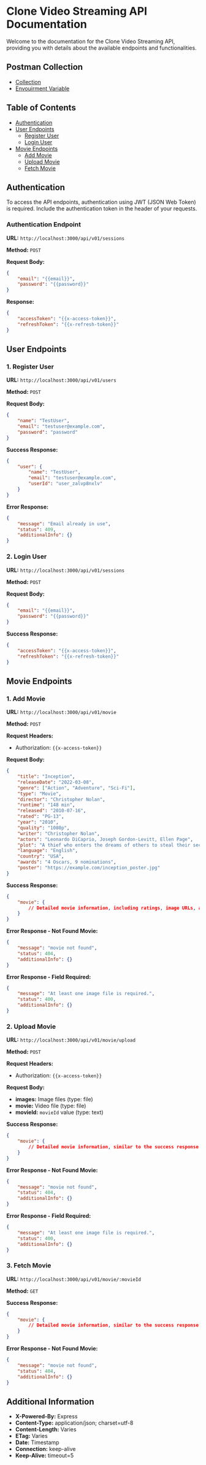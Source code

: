 # Clone Video Streaming API Documentation

Welcome to the documentation for the Clone Video Streaming API, providing you with details about the available endpoints and functionalities.

## Postman Collection

- [Collection](/contrib/Clone%20Video%20Streaming.postman_collection.json)
- [Envouirment Variable](/contrib/VIDEO%20STREAMING%20DEV.postman_environment.json)

## Table of Contents

- [Authentication](#authentication)
- [User Endpoints](#user-endpoints)
  - [Register User](#1-register-user)
  - [Login User](#2-login-user)
- [Movie Endpoints](#movie-endpoints)
  - [Add Movie](#1-add-movie)
  - [Upload Movie](#2-upload-movie)
  - [Fetch Movie](#3-fetch-movie)

## Authentication

To access the API endpoints, authentication using JWT (JSON Web Token) is required. Include the authentication token in the header of your requests.

### Authentication Endpoint

**URL:** `http://localhost:3000/api/v01/sessions`

**Method:** `POST`

**Request Body:**

```json
{
    "email": "{{email}}",
    "password": "{{password}}"
}
```

**Response:**

```json
{
    "accessToken": "{{x-access-token}}",
    "refreshToken": "{{x-refresh-token}}"
}
```

## User Endpoints

### 1. Register User

**URL:** `http://localhost:3000/api/v01/users`

**Method:** `POST`

**Request Body:**

```json
{
    "name": "TestUser",
    "email": "testuser@example.com",
    "password": "password"
}
```

**Success Response:**

```json
{
    "user": {
        "name": "TestUser",
        "email": "testuser@example.com",
        "userId": "user_zalvp8nxlv"
    }
}
```

**Error Response:**

```json
{
    "message": "Email already in use",
    "status": 409,
    "additionalInfo": {}
}
```

### 2. Login User

**URL:** `http://localhost:3000/api/v01/sessions`

**Method:** `POST`

**Request Body:**

```json
{
    "email": "{{email}}",
    "password": "{{password}}"
}
```

**Success Response:**

```json
{
    "accessToken": "{{x-access-token}}",
    "refreshToken": "{{x-refresh-token}}"
}
```

## Movie Endpoints

### 1. Add Movie

**URL:** `http://localhost:3000/api/v01/movie`

**Method:** `POST`

**Request Headers:**

- Authorization: `{{x-access-token}}`

**Request Body:**

```json
{
    "title": "Inception",
    "releaseDate": "2022-03-08",
    "genre": ["Action", "Adventure", "Sci-Fi"],
    "type": "Movie",
    "director": "Christopher Nolan",
    "runtime": "148 min",
    "released": "2010-07-16",
    "rated": "PG-13",
    "year": "2010",
    "quality": "1080p",
    "writer": "Christopher Nolan",
    "actors": "Leonardo DiCaprio, Joseph Gordon-Levitt, Ellen Page",
    "plot": "A thief who enters the dreams of others to steal their secrets.",
    "language": "English",
    "country": "USA",
    "awards": "4 Oscars, 9 nominations",
    "poster": "https://example.com/inception_poster.jpg"
}
```

**Success Response:**

```json
{
    "movie": {
        // Detailed movie information, including ratings, image URLs, and other metadata
    }
}
```

**Error Response - Not Found Movie:**

```json
{
    "message": "movie not found",
    "status": 404,
    "additionalInfo": {}
}
```

**Error Response - Field Required:**

```json
{
    "message": "At least one image file is required.",
    "status": 400,
    "additionalInfo": {}
}
```

### 2. Upload Movie

**URL:** `http://localhost:3000/api/v01/movie/upload`

**Method:** `POST`

**Request Headers:**

- Authorization: `{{x-access-token}}`

**Request Body:**

- **images:** Image files (type: file)
- **movie:** Video file (type: file)
- **movieId:** `movieId` value (type: text)

**Success Response:**

```json
{
    "movie": {
        // Detailed movie information, similar to the success response of "Add Movie"
    }
}
```

**Error Response - Not Found Movie:**

```json
{
    "message": "movie not found",
    "status": 404,
    "additionalInfo": {}
}
```

**Error Response - Field Required:**

```json
{
    "message": "At least one image file is required.",
    "status": 400,
    "additionalInfo": {}
}
```

### 3. Fetch Movie

**URL:** `http://localhost:3000/api/v01/movie/:movieId`

**Method:** `GET`

**Success Response:**

```json
{
    "movie": {
        // Detailed movie information, similar to the success response of "Add Movie"
    }
}
```

**Error Response - Not Found Movie:**

```json
{
    "message": "movie not found",
    "status": 404,
    "additionalInfo": {}
}
```

## Additional Information

- **X-Powered-By:** Express
- **Content-Type:** application/json; charset=utf-8
- **Content-Length:** Varies
- **ETag:** Varies
- **Date:** Timestamp
- **Connection:** keep-alive
- **Keep-Alive:** timeout=5
